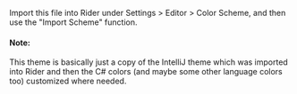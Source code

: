 Import this file into Rider under Settings > Editor > Color Scheme, and then use the "Import Scheme" function.

#### Note:

This theme is basically just a copy of the IntelliJ theme which was imported into Rider and then the
C# colors (and maybe some other language colors too) customized where needed.
